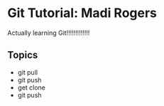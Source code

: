 # Git Tutorial: Madi Rogers

Actually learning Git!!!!!!!!!!!!!

## Topics
- git pull
- git push
- get clone
- git push
